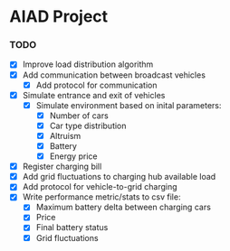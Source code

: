 # AIAD Project

### TODO

- [X] Improve load distribution algorithm
- [X] Add communication between broadcast vehicles
  - [X] Add protocol for communication
- [X] Simulate entrance and exit of vehicles
  - [X] Simulate environment based on inital parameters:
    - [X] Number of cars
    - [X] Car type distribution
    - [X] Altruism
    - [X] Battery
    - [X] Energy price
- [X] Register charging bill
- [X] Add grid fluctuations to charging hub available load
- [X] Add protocol for vehicle-to-grid charging
- [X] Write performance metric/stats to csv file:
  - [X] Maximum battery delta between charging cars
  - [X] Price
  - [X] Final battery status
  - [X] Grid fluctuations

